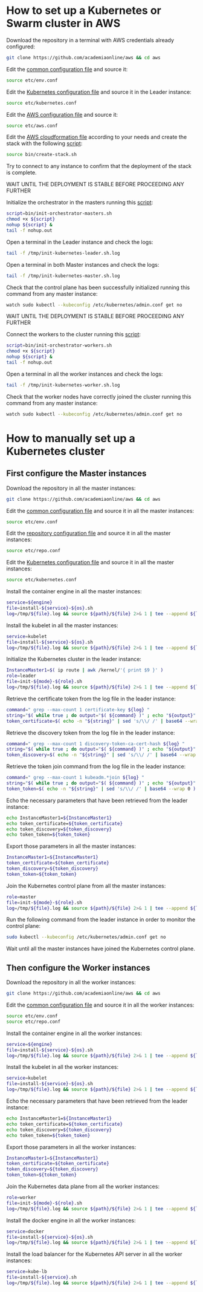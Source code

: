 # How to set up a Kubernetes or Swarm cluster in AWS

Download the repository in a terminal with AWS credentials already configured:
```bash
git clone https://github.com/academiaonline/aws && cd aws
```
Edit the [common configuration file](etc/env.conf) and source it:
```bash
source etc/env.conf
```
Edit the [Kubernetes configuration file](etc/kubernetes.conf) and source it in the Leader instance:
```bash
source etc/kubernetes.conf
```
Edit the [AWS configuration file](etc/aws.conf) and source it:
```bash
source etc/aws.conf
```
Edit the [AWS cloudformation file](etc/cloudformation/infra-3masters-3workers-https.yaml) according to your needs and create the stack with the following [script](bin/create-stack.sh):
```bash
source bin/create-stack.sh
```
Try to connect to any instance to confirm that the deployment of the stack is complete.

WAIT UNTIL THE DEPLOYMENT IS STABLE BEFORE PROCEEDING ANY FURTHER

Initialize the orchestrator in the masters running this [script](bin/init-orchestrator-masters.sh):
```bash
script=bin/init-orchestrator-masters.sh
chmod +x ${script}
nohup ${script} &
tail -f nohup.out
```
Open a terminal in the Leader instance and check the logs:
```bash
tail -f /tmp/init-kubernetes-leader.sh.log
```
Open a terminal in both Master instances and check the logs:
```bash
tail -f /tmp/init-kubernetes-master.sh.log
```
Check that the control plane has been successfully initialized running this command from any master instance:
```bash
watch sudo kubectl --kubeconfig /etc/kubernetes/admin.conf get no
```
WAIT UNTIL THE DEPLOYMENT IS STABLE BEFORE PROCEEDING ANY FURTHER

Connect the workers to the cluster running this [script](bin/init-orchestrator-workers.sh):
```bash
script=bin/init-orchestrator-workers.sh
chmod +x ${script}
nohup ${script} &
tail -f nohup.out
```
Open a terminal in all the worker instances and check the logs:
```bash
tail -f /tmp/init-kubernetes-worker.sh.log
```
Check that the worker nodes have correctly joined the cluster running this command from any master instance:
```bash
watch sudo kubectl --kubeconfig /etc/kubernetes/admin.conf get no
```
# How to manually set up a Kubernetes cluster

## First configure the Master instances
Download the repository in all the master instances:
```bash
git clone https://github.com/academiaonline/aws && cd aws
```
Edit the [common configuration file](etc/env.conf) and source it in all the master instances:
```bash
source etc/env.conf
```
Edit the [repository configuration file](etc/repo.conf) and source it in all the master instances:
```bash
source etc/repo.conf
```
Edit the [Kubernetes configuration file](etc/kubernetes.conf) and source it in all the master instances:
```bash
source etc/kubernetes.conf
```
Install the container engine in all the master instances:
```bash
service=${engine}
file=install-${service}-${os}.sh
log=/tmp/${file}.log && source ${path}/${file} 2>& 1 | tee --append ${log}
```
Install the kubelet in all the master instances:
```bash
service=kubelet
file=install-${service}-${os}.sh
log=/tmp/${file}.log && source ${path}/${file} 2>& 1 | tee --append ${log}
```
Initialize the Kubernetes cluster in the leader instance:
```bash
InstanceMaster1=$( ip route | awk /kernel/'{ print $9 }' )
role=leader
file=init-${mode}-${role}.sh
log=/tmp/${file}.log && source ${path}/${file} 2>& 1 | tee --append ${log}
```
Retrieve the certificate token from the log file in the leader instance:
```bash
command=" grep --max-count 1 certificate-key ${log} "
string="$( while true ; do output="$( ${command} )" ; echo "${output}" | grep -q ERROR && continue ; echo "${output}" | grep [a-zA-Z0-9] && break ; done ; )"
token_certificate=$( echo -n "${string}" | sed 's/\\/ /' | base64 --wrap 0 )
```
Retrieve the discovery token from the log file in the leader instance:
```bash
command=" grep --max-count 1 discovery-token-ca-cert-hash ${log} "
string="$( while true ; do output="$( ${command} )" ; echo "${output}" | grep -q ERROR && continue ; echo "${output}" | grep [a-zA-Z0-9] && break ; done ; )"
token_discovery=$( echo -n "${string}" | sed 's/\\/ /' | base64 --wrap 0 )
```
Retrieve the token join command from the log file in the leader instance:
```bash
command=" grep --max-count 1 kubeadm.*join ${log} "
string="$( while true ; do output="$( ${command} )" ; echo "${output}" | grep -q ERROR && continue ; echo "${output}" | grep [a-zA-Z0-9] && break ; done ; )"
token_token=$( echo -n "${string}" | sed 's/\\/ /' | base64 --wrap 0 )
```
Echo the necessary parameters that have been retrieved from the leader instance:
```bash
echo InstanceMaster1=${InstanceMaster1}
echo token_certificate=${token_certificate}
echo token_discovery=${token_discovery}
echo token_token=${token_token}
```
Export those parameters in all the master instances:
```bash
InstanceMaster1=${InstanceMaster1}
token_certificate=${token_certificate}
token_discovery=${token_discovery}
token_token=${token_token}
```
Join the Kubernetes control plane from all the master instances:
```bash
role=master
file=init-${mode}-${role}.sh
log=/tmp/${file}.log && source ${path}/${file} 2>& 1 | tee --append ${log}
```
Run the following command from the leader instance in order to monitor the control plane:
```bash
sudo kubectl --kubeconfig /etc/kubernetes/admin.conf get no
```
Wait until all the master instances have joined the Kubernetes control plane.
## Then configure the Worker instances

Download the repository in all the worker instances:
```bash
git clone https://github.com/academiaonline/aws && cd aws
```
Edit the [common configuration file](etc/env.conf) and source it in all the worker instances:
```bash
source etc/env.conf
source etc/repo.conf
```
Install the container engine in all the worker instances:
```bash
service=${engine}
file=install-${service}-${os}.sh
log=/tmp/${file}.log && source ${path}/${file} 2>& 1 | tee --append ${log}
```
Install the kubelet in all the worker instances:
```bash
service=kubelet
file=install-${service}-${os}.sh
log=/tmp/${file}.log && source ${path}/${file} 2>& 1 | tee --append ${log}
```
Echo the necessary parameters that have been retrieved from the leader instance:
```bash
echo InstanceMaster1=${InstanceMaster1}
echo token_certificate=${token_certificate}
echo token_discovery=${token_discovery}
echo token_token=${token_token}
```
Export those parameters in all the worker instances:
```bash
InstanceMaster1=${InstanceMaster1}
token_certificate=${token_certificate}
token_discovery=${token_discovery}
token_token=${token_token}
```
Join the Kubernetes data plane from all the worker instances:
```bash
role=worker
file=init-${mode}-${role}.sh
log=/tmp/${file}.log && source ${path}/${file} 2>& 1 | tee --append ${log}
```
Install the docker engine in all the worker instances:
```bash
service=docker
file=install-${service}-${os}.sh
log=/tmp/${file}.log && source ${path}/${file} 2>& 1 | tee --append ${log}
```
Install the load balancer for the Kubernetes API server in all the worker instances:
```bash
service=kube-lb
file=install-${service}.sh
log=/tmp/${file}.log && source ${path}/${file} 2>& 1 | tee --append ${log}
```


